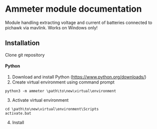 # Ammeter module documentation
Module handling extracting voltage and current of batteries connected to pichawk via mavlink. Works on Windows only!
## Installation
Clone git repository
#### Python
1. Download and install Python (https://www.python.org/downloads/)
2. Create virtual environment using command prompt
```
python3 -m ammeter \path\to\new\virtual\environment
```
3. Activate virtual environment
```
cd \path\to\new\virtual\environment\Scripts
activate.bat
```
4. Install 
